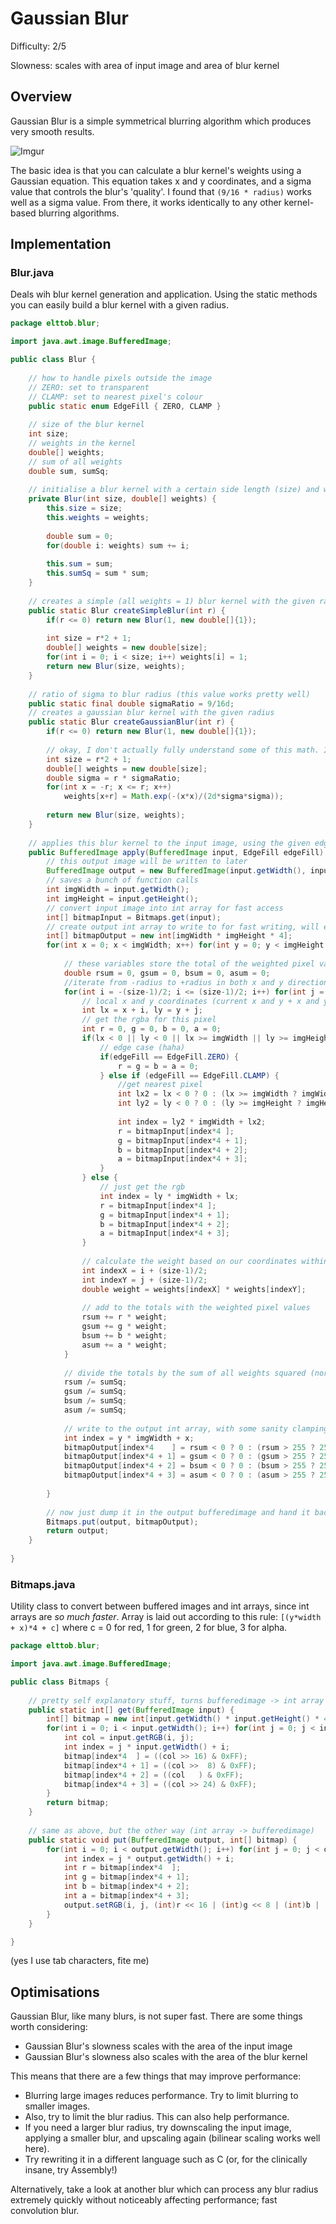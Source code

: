 # Gaussian Blur

Difficulty: 2/5

Slowness: scales with area of input image and area of blur kernel

## Overview
Gaussian Blur is a simple symmetrical blurring algorithm which produces very smooth results.

![Imgur](https://i.imgur.com/FKBfqCY.png)

The basic idea is that you can calculate a blur kernel's weights using a Gaussian equation. This equation takes x and y coordinates, and a sigma value that controls the blur's 'quality'. I found that `(9/16 * radius)` works well as a sigma value. From there, it works identically to any other kernel-based blurring algorithms.

## Implementation

### Blur.java
Deals wih blur kernel generation and application. Using the static methods you can easily build a blur kernel with a given radius.
```Java
package elttob.blur;

import java.awt.image.BufferedImage;

public class Blur {
	
	// how to handle pixels outside the image
	// ZERO: set to transparent
	// CLAMP: set to nearest pixel's colour
	public static enum EdgeFill { ZERO, CLAMP }
	
	// size of the blur kernel
	int size;
	// weights in the kernel
	double[] weights;
	// sum of all weights
	double sum, sumSq;
	
	// initialise a blur kernel with a certain side length (size) and weights
	private Blur(int size, double[] weights) {
		this.size = size;
		this.weights = weights;
		
		double sum = 0;
		for(double i: weights) sum += i;
		
		this.sum = sum;
		this.sumSq = sum * sum;
	}
	
	// creates a simple (all weights = 1) blur kernel with the given radius
	public static Blur createSimpleBlur(int r) {
		if(r <= 0) return new Blur(1, new double[]{1});
		
		int size = r*2 + 1;
		double[] weights = new double[size];
		for(int i = 0; i < size; i++) weights[i] = 1;
		return new Blur(size, weights);
	}
	
	// ratio of sigma to blur radius (this value works pretty well)
	public static final double sigmaRatio = 9/16d;
	// creates a gaussian blur kernel with the given radius
	public static Blur createGaussianBlur(int r) {
		if(r <= 0) return new Blur(1, new double[]{1});
		
		// okay, I don't actually fully understand some of this math. It works tho so who cares ¯\_(ツ)_/¯
		int size = r*2 + 1;
		double[] weights = new double[size];
		double sigma = r * sigmaRatio;
		for(int x = -r; x <= r; x++)
			weights[x+r] = Math.exp(-(x*x)/(2d*sigma*sigma));
		
		return new Blur(size, weights);
	}
	
	// applies this blur kernel to the input image, using the given edge fill rule to deal with outside pixels
	public BufferedImage apply(BufferedImage input, EdgeFill edgeFill) {
		// this output image will be written to later
		BufferedImage output = new BufferedImage(input.getWidth(), input.getHeight(), input.getType());
		// saves a bunch of function calls
		int imgWidth = input.getWidth();
		int imgHeight = input.getHeight();
		// convert input image into int array for fast access
		int[] bitmapInput = Bitmaps.get(input);
		// create output int array to write to for fast writing, will end up in output bufferedimage
		int[] bitmapOutput = new int[imgWidth * imgHeight * 4];
		for(int x = 0; x < imgWidth; x++) for(int y = 0; y < imgHeight; y++) {
			
			// these variables store the total of the weighted pixel values for each channel
			double rsum = 0, gsum = 0, bsum = 0, asum = 0;
			//iterate from -radius to +radius in both x and y directions (to create a square we can use to sample all the pixels in the kernel's radius)
			for(int i = -(size-1)/2; i <= (size-1)/2; i++) for(int j = -(size-1)/2; j <= (size)/2; j++) {
				// local x and y coordinates (current x and y + x and y within the kernel square)
				int lx = x + i, ly = y + j;
				// get the rgba for this pixel
				int r = 0, g = 0, b = 0, a = 0;
				if(lx < 0 || ly < 0 || lx >= imgWidth || ly >= imgHeight) {
					// edge case (haha)
					if(edgeFill == EdgeFill.ZERO) {
						r = g = b = a = 0;
					} else if (edgeFill == EdgeFill.CLAMP) {
						//get nearest pixel
						int lx2 = lx < 0 ? 0 : (lx >= imgWidth ? imgWidth - 1 : lx);
						int ly2 = ly < 0 ? 0 : (ly >= imgHeight ? imgHeight - 1 : ly);
						
						int index = ly2 * imgWidth + lx2;
						r = bitmapInput[index*4	];
						g = bitmapInput[index*4 + 1];
						b = bitmapInput[index*4 + 2];
						a = bitmapInput[index*4 + 3];
					}
				} else {
					// just get the rgb
					int index = ly * imgWidth + lx;
					r = bitmapInput[index*4	];
					g = bitmapInput[index*4 + 1];
					b = bitmapInput[index*4 + 2];
					a = bitmapInput[index*4 + 3];
				}
				
				// calculate the weight based on our coordinates within the kernel square
				int indexX = i + (size-1)/2;
				int indexY = j + (size-1)/2;
				double weight = weights[indexX] * weights[indexY];
				
				// add to the totals with the weighted pixel values
				rsum += r * weight;
				gsum += g * weight;
				bsum += b * weight;
				asum += a * weight;
			}
			
			// divide the totals by the sum of all weights squared (normalises the totals to the 0-255 range, ideally)
			rsum /= sumSq;
			gsum /= sumSq;
			bsum /= sumSq;
			asum /= sumSq;
			
			// write to the output int array, with some sanity clamping
			int index = y * imgWidth + x;
			bitmapOutput[index*4	] = rsum < 0 ? 0 : (rsum > 255 ? 255 : (int)rsum);
			bitmapOutput[index*4 + 1] = gsum < 0 ? 0 : (gsum > 255 ? 255 : (int)gsum);
			bitmapOutput[index*4 + 2] = bsum < 0 ? 0 : (bsum > 255 ? 255 : (int)bsum);
			bitmapOutput[index*4 + 3] = asum < 0 ? 0 : (asum > 255 ? 255 : (int)asum);
			
		}
		
		// now just dump it in the output bufferedimage and hand it back
		Bitmaps.put(output, bitmapOutput);
		return output;
	}
	
}
```

### Bitmaps.java
Utility class to convert between buffered images and int arrays, since int arrays are *so much faster*. Array is laid out according to this rule: `[(y*width + x)*4 + c]` where c = 0 for red, 1 for green, 2 for blue, 3 for alpha.

```Java
package elttob.blur;

import java.awt.image.BufferedImage;

public class Bitmaps {
	
	// pretty self explanatory stuff, turns bufferedimage -> int array
	public static int[] get(BufferedImage input) {
		int[] bitmap = new int[input.getWidth() * input.getHeight() * 4];
		for(int i = 0; i < input.getWidth(); i++) for(int j = 0; j < input.getHeight(); j++) {
			int col = input.getRGB(i, j);
			int index = j * input.getWidth() + i;
			bitmap[index*4	] = ((col >> 16) & 0xFF);
			bitmap[index*4 + 1] = ((col >>  8) & 0xFF);
			bitmap[index*4 + 2] = ((col	  ) & 0xFF);
			bitmap[index*4 + 3] = ((col >> 24) & 0xFF);
		}
		return bitmap;
	}
	
	// same as above, but the other way (int array -> bufferedimage)
	public static void put(BufferedImage output, int[] bitmap) {
		for(int i = 0; i < output.getWidth(); i++) for(int j = 0; j < output.getHeight(); j++) {
			int index = j * output.getWidth() + i;
			int r = bitmap[index*4	];
			int g = bitmap[index*4 + 1];
			int b = bitmap[index*4 + 2];
			int a = bitmap[index*4 + 3];
			output.setRGB(i, j, (int)r << 16 | (int)g << 8 | (int)b | (int)a << 24);
		}
	}

}
```

(yes I use tab characters, fite me)

## Optimisations

Gaussian Blur, like many blurs, is not super fast. There are some things worth considering:

- Gaussian Blur's slowness scales with the area of the input image
- Gaussian Blur's slowness also scales with the area of the blur kernel

This means that there are a few things that may improve performance:

- Blurring large images reduces performance. Try to limit blurring to smaller images.
- Also, try to limit the blur radius. This can also help performance.
- If you need a larger blur radius, try downscaling the input image, applying a smaller blur, and upscaling again (bilinear scaling works well here).
- Try rewriting it in a different language such as C (or, for the clinically insane, try Assembly!)

Alternatively, take a look at another blur which can process any blur radius extremely quickly without noticeably affecting performance; fast convolution blur.